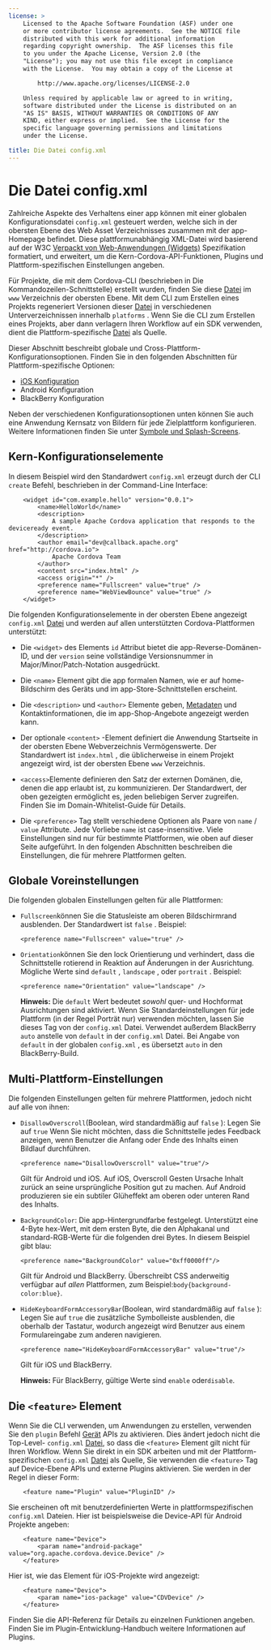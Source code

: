```yaml
---
license: >
    Licensed to the Apache Software Foundation (ASF) under one
    or more contributor license agreements.  See the NOTICE file
    distributed with this work for additional information
    regarding copyright ownership.  The ASF licenses this file
    to you under the Apache License, Version 2.0 (the
    "License"); you may not use this file except in compliance
    with the License.  You may obtain a copy of the License at

        http://www.apache.org/licenses/LICENSE-2.0

    Unless required by applicable law or agreed to in writing,
    software distributed under the License is distributed on an
    "AS IS" BASIS, WITHOUT WARRANTIES OR CONDITIONS OF ANY
    KIND, either express or implied.  See the License for the
    specific language governing permissions and limitations
    under the License.

title: Die Datei config.xml
---
```


# Die Datei config.xml

Zahlreiche Aspekte des Verhaltens einer app können mit einer globalen Konfigurationsdatei `config.xml` gesteuert werden, welche sich in der obersten Ebene des Web Asset Verzeichnisses zusammen mit der app-Homepage befindet. Diese plattformunabhängig XML-Datei wird basierend auf der W3C [Verpackt von Web-Anwendungen (Widgets)][1] Spezifikation formatiert, und erweitert, um die Kern-Cordova-API-Funktionen, Plugins und Plattform-spezifischen Einstellungen angeben.

 [1]: http://www.w3.org/TR/widgets/

Für Projekte, die mit dem Cordova-CLI (beschrieben in Die Kommandozeilen-Schnittstelle) erstellt wurden, finden Sie diese [Datei](../cordova/file/fileobj/fileobj.html) im `www` Verzeichnis der obersten Ebene. Mit dem CLI zum Erstellen eines Projekts regeneriert Versionen dieser [Datei](../cordova/file/fileobj/fileobj.html) in verschiedenen Unterverzeichnissen innerhalb `platforms` . Wenn Sie die CLI zum Erstellen eines Projekts, aber dann verlagern Ihren Workflow auf ein SDK verwenden, dient die Plattform-spezifische [Datei](../cordova/file/fileobj/fileobj.html) als Quelle.

Dieser Abschnitt beschreibt globale und Cross-Plattform-Konfigurationsoptionen. Finden Sie in den folgenden Abschnitten für Plattform-spezifische Optionen:

*   [iOS Konfiguration](../guide/platforms/ios/config.html)
*   Android Konfiguration
*   BlackBerry Konfiguration

Neben der verschiedenen Konfigurationsoptionen unten können Sie auch eine Anwendung Kernsatz von Bildern für jede Zielplattform konfigurieren. Weitere Informationen finden Sie unter [Symbole und Splash-Screens](images.html).

## Kern-Konfigurationselemente

In diesem Beispiel wird den Standardwert `config.xml` erzeugt durch der CLI `create` Befehl, beschrieben in der Command-Line Interface:

        <widget id="com.example.hello" version="0.0.1">
            <name>HelloWorld</name>
            <description>
                A sample Apache Cordova application that responds to the deviceready event.
            </description>
            <author email="dev@callback.apache.org" href="http://cordova.io">
                Apache Cordova Team
            </author>
            <content src="index.html" />
            <access origin="*" />
            <preference name="Fullscreen" value="true" />
            <preference name="WebViewBounce" value="true" />
        </widget>
    

<!-- QUERY: is WebViewBounce superseded by DisallowOverscroll? -->

Die folgenden Konfigurationselemente in der obersten Ebene angezeigt `config.xml` [Datei](../cordova/file/fileobj/fileobj.html) und werden auf allen unterstützten Cordova-Plattformen unterstützt:

*   Die `<widget>` des Elements `id` Attribut bietet die app-Reverse-Domänen-ID, und der `version` seine vollständige Versionsnummer in Major/Minor/Patch-Notation ausgedrückt.

*   Die `<name>` Element gibt die app formalen Namen, wie er auf home-Bildschirm des Geräts und im app-Store-Schnittstellen erscheint.

*   Die `<description>` und `<author>` Elemente geben, [Metadaten](../cordova/file/metadata/metadata.html) und Kontaktinformationen, die im app-Shop-Angebote angezeigt werden kann.

*   Der optionale `<content>` -Element definiert die Anwendung Startseite in der obersten Ebene Webverzeichnis Vermögenswerte. Der Standardwert ist `index.html` , die üblicherweise in einem Projekt angezeigt wird, ist der obersten Ebene `www` Verzeichnis.

*   `<access>`Elemente definieren den Satz der externen Domänen, die, denen die app erlaubt ist, zu kommunizieren. Der Standardwert, der oben gezeigten ermöglicht es, jeden beliebigen Server zugreifen. Finden Sie im Domain-Whitelist-Guide für Details.

*   Die `<preference>` Tag stellt verschiedene Optionen als Paare von `name` / `value` Attribute. Jede Vorliebe `name` ist case-insensitive. Viele Einstellungen sind nur für bestimmte Plattformen, wie oben auf dieser Seite aufgeführt. In den folgenden Abschnitten beschreiben die Einstellungen, die für mehrere Plattformen gelten.

## Globale Voreinstellungen

Die folgenden globalen Einstellungen gelten für alle Plattformen:

*   `Fullscreen`können Sie die Statusleiste am oberen Bildschirmrand ausblenden. Der Standardwert ist `false` . Beispiel:
    
        <preference name="Fullscreen" value="true" />
        

*   `Orientation`können Sie den lock Orientierung und verhindert, dass die Schnittstelle rotierend in Reaktion auf Änderungen in der Ausrichtung. Mögliche Werte sind `default` , `landscape` , oder `portrait` . Beispiel:
    
        <preference name="Orientation" value="landscape" />
        
    
    **Hinweis:** Die `default` Wert bedeutet *sowohl* quer- und Hochformat Ausrichtungen sind aktiviert. Wenn Sie Standardeinstellungen für jede Plattform (in der Regel Porträt nur) verwenden möchten, lassen Sie dieses Tag von der `config.xml` Datei. Verwendet außerdem BlackBerry `auto` anstelle von `default` in der `config.xml` Datei. Bei Angabe von `default` in der globalen `config.xml` , es übersetzt `auto` in den BlackBerry-Build.

## Multi-Plattform-Einstellungen

Die folgenden Einstellungen gelten für mehrere Plattformen, jedoch nicht auf alle von ihnen:

*   `DisallowOverscroll`(Boolean, wird standardmäßig auf `false` ): Legen Sie auf `true` Wenn Sie nicht möchten, dass die Schnittstelle jedes Feedback anzeigen, wenn Benutzer die Anfang oder Ende des Inhalts einen Bildlauf durchführen.
    
        <preference name="DisallowOverscroll" value="true"/>
        
    
    Gilt für Android und iOS. Auf iOS, Overscroll Gesten Ursache Inhalt zurück an seine ursprüngliche Position gut zu machen. Auf Android produzieren sie ein subtiler Glüheffekt am oberen oder unteren Rand des Inhalts.

*   `BackgroundColor`: Die app-Hintergrundfarbe festgelegt. Unterstützt eine 4-Byte hex-Wert, mit dem ersten Byte, die den Alphakanal und standard-RGB-Werte für die folgenden drei Bytes. In diesem Beispiel gibt blau:
    
        <preference name="BackgroundColor" value="0xff0000ff"/>
        
    
    Gilt für Android und BlackBerry. Überschreibt CSS anderweitig verfügbar auf *allen* Plattformen, zum Beispiel:`body{background-color:blue}`.

*   `HideKeyboardFormAccessoryBar`(Boolean, wird standardmäßig auf `false` ): Legen Sie auf `true` die zusätzliche Symbolleiste ausblenden, die oberhalb der Tastatur, wodurch angezeigt wird Benutzer aus einem Formulareingabe zum anderen navigieren.
    
        <preference name="HideKeyboardFormAccessoryBar" value="true"/>
        
    
    Gilt für iOS und BlackBerry.
    
    **Hinweis:** Für BlackBerry, gültige Werte sind `enable` oder`disable`.

## Die `<feature>` Element

Wenn Sie die CLI verwenden, um Anwendungen zu erstellen, verwenden Sie den `plugin` Befehl [Gerät](../cordova/device/device.html) APIs zu aktivieren. Dies ändert jedoch nicht die Top-Level- `config.xml` [Datei](../cordova/file/fileobj/fileobj.html), so dass die `<feature>` Element gilt nicht für Ihren Workflow. Wenn Sie direkt in ein SDK arbeiten und mit der Plattform-spezifischen `config.xml` [Datei](../cordova/file/fileobj/fileobj.html) als Quelle, Sie verwenden die `<feature>` Tag auf Device-Ebene APIs und externe Plugins aktivieren. Sie werden in der Regel in dieser Form:

        <feature name="Plugin" value="PluginID" />
    

Sie erscheinen oft mit benutzerdefinierten Werte in plattformspezifischen `config.xml` Dateien. Hier ist beispielsweise die Device-API für Android Projekte angeben:

        <feature name="Device">
            <param name="android-package" value="org.apache.cordova.device.Device" />
        </feature>
    

Hier ist, wie das Element für iOS-Projekte wird angezeigt:

        <feature name="Device">
            <param name="ios-package" value="CDVDevice" />
        </feature>
    

Finden Sie die API-Referenz für Details zu einzelnen Funktionen angeben. Finden Sie im Plugin-Entwicklung-Handbuch weitere Informationen auf Plugins.